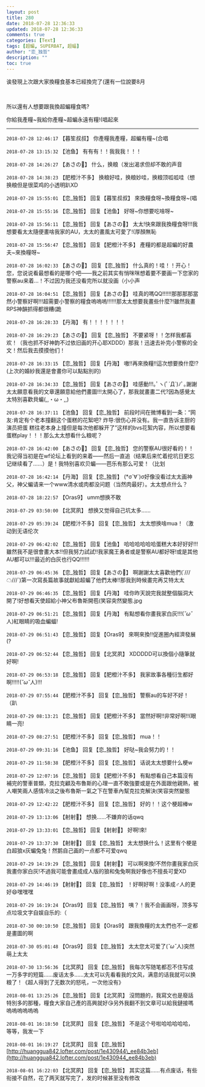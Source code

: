 ```yaml
---
layout: post
title: 280
date: 2018-07-28 12:36:33
updated: 2018-07-28 12:36:33
comments: true
categories: [Text]
tags: [超蝙, SUPERBAT, 超蝠]
author: "恋_独哲"
description: ""
toc: true
---
```


<p>诶發現上次跟大家換糧食基本已經換完了(還有一位說要8月</p> 
<p><br /></p> 
<p>所以還有人想要跟我換超蝙糧食嗎?</p> 
<p>你給我產糧~我給你產糧~超蝙永遠有糧!(唱起來</p>

---

`2018-07-28 12:46:17` 【暮笙叔叔】 你產糧我產糧，超蝙有糧~(合唱

`2018-07-28 13:15:32` 【池鱼】 有有有！！我我我！！！

`2018-07-28 14:26:27` 【あさの🍄】 什么，换粮（发出渴求但却不敢的声音

`2018-07-28 14:38:23` 【肥橙汁不多】 换粮好哇，换粮妙哇，换粮顶呱呱哇（想换粮但是很菜鸡的小透明趴XD

`2018-07-28 15:55:01` 【恋\_独哲】 回复【暮笙叔叔】 來換糧食呀~換糧食呀~(唱

`2018-07-28 15:55:16` 【恋\_独哲】 回复【池鱼】 好呀~你想要吃啥呀~

`2018-07-28 15:56:11` 【恋\_独哲】 回复【あさの🍄】 太太!快來跟我換糧食呀!!!我想要看太太隨便畫啥我家的AU，太太的畫風太可愛了!(厚顏無恥

`2018-07-28 15:56:47` 【恋\_独哲】 回复【肥橙汁不多】 產糧的都是超蝙的好農夫~來換糧呀~

`2018-07-28 16:02:33` 【あさの🍄】 回复【恋\_独哲】 什么真的！哇！！开心！您，您说说看最想看的是哪个吧——我之前其实有悄咪咪想着要不要画一下您家的警察au来着...！不过因为我还没看完所以就没画（小小声

`2018-07-28 16:04:51` 【恋\_独哲】 回复【あさの🍄】 哇真的嗎QQ!!!!!!那那那那當然小警察好啊!!!超需要小警察的糧食嗚嗚嗚!!!!!!那太太想要我畫些什麼?!雖然我畫RPS神韻抓得都很糟(跪

`2018-07-28 16:28:33` 【丹海】 有！！！！！！！

`2018-07-28 16:29:23` 【あさの🍄】 回复【恋\_独哲】 不要紧呀！！怎样我都喜欢！（我也抓不好神韵不过依旧画的开心耶XDDD）那我！迅速去补完小警察的全文！然后我去摸摸他们！

`2018-07-28 16:33:15` 【恋\_独哲】 回复【丹海】 嗷!!再來換糧!!這次想要換什麼!?(上次的婚紗我還是會畫你可以點點別的)

`2018-07-28 16:34:33` 【恋\_独哲】 回复【あさの🍄】 哇感動!!!｡ﾟヽ(ﾟ´Д`)ﾉﾟ｡謝謝太太願意看我的文章還願意給他們畫圖!!!太開心了，那我就畫畫二代?因為感覺太太特別喜歡貝蝙(,,・ω・,,)

`2018-07-28 16:37:11` 【池鱼】 回复【恋\_独哲】 前段时间在微博看到一条：“网友:肯定有个老本撞翻这个蛋糕的花絮吧? 炸导:很伤心并没有。我一直告诉主厨的演员把蛋 糕往老本身上撞但是每次他都躲开了”这样的bvs花絮内容，所以想要看蛋糕play！！！那么太太想看什么粮呢？

`2018-07-28 16:42:00` 【あさの🍄】 回复【恋\_独哲】 您的警察AU很好看的！！我记得当初是在wf论坛上看到的来着——然后一直追（结果后来忙着挖坑日更忘记继续看了......）是！我特别喜欢贝蝙——芭乐有那么可爱！（比划

`2018-07-28 16:42:14` 【丹海】 回复【恋\_独哲】 (*σ´∀`)σ好像没看过太太画神父，神父蝙请来一个www清水或肉都没问题（当然肉最好）。太太想点什么？

`2018-07-28 18:22:57` 【Oras9】 umm想换不敢

`2018-07-29 03:50:00` 【北冥夙】 想换又觉得自己坑太多……

`2018-07-29 05:39:24` 【肥橙汁不多】 回复【恋\_独哲】 太太想换啥mua！（激动到无语伦次

`2018-07-29 06:42:02` 【恋\_独哲】 回复【池鱼】 哈哈哈哈哈哈蛋糕大本好好好!!!雖然我不是很會畫大本!!但我努力試試!!我家魔王勇者或是警察AU都好呀!或是其他AU都可以!!!最近的白灰也行QQ!!!!!!

`2018-07-29 06:45:36` 【恋\_独哲】 回复【あさの🍄】 啊謝謝太太喜歡他們(´///☁///`)第一次寫長篇故事就獻給超蝙了他們太棒!!那我到時候畫完再艾特太太

`2018-07-29 06:46:35` 【恋\_独哲】 回复【丹海】 哇你昨天說完我就整個腦洞大開了!好想看天使超給小神父布魯斯開苞(笑容突然變態.jpg

`2018-07-29 06:51:21` 【恋\_独哲】 回复【丹海】 有點想看你畫我家白灰!!!(*ˇωˇ*人)紅眼睛的吸血蝙蝠!

`2018-07-29 06:51:43` 【恋\_独哲】 回复【Oras9】 來啊來換!!促進圈內經濟發展(?

`2018-07-29 06:52:44` 【恋\_独哲】 回复【北冥夙】 XDDDDD可以換個小隨筆就好啊!

`2018-07-29 06:53:18` 【恋\_独哲】 回复【肥橙汁不多】 我家故事各種衍生都好啊!!!!!(*ˇωˇ*人)!!!

`2018-07-29 07:55:44` 【肥橙汁不多】 回复【恋\_独哲】 警察au的车好不好！（趴

`2018-07-29 08:13:21` 【恋\_独哲】 回复【肥橙汁不多】 當然好啊!!非常好啊!!(眼睛一亮!

`2018-07-29 08:27:51` 【肥橙汁不多】 回复【恋\_独哲】 mua！！

`2018-07-29 09:31:16` 【池鱼】 回复【恋\_独哲】 好哒~我会努力的！！

`2018-07-29 11:58:38` 【肥橙汁不多】 回复【恋\_独哲】 话说太太想要什么梗w

`2018-07-29 12:07:16` 【恋\_独哲】 回复【肥橙汁不多】 有點想看自己本篇沒有補完的警車普類，克拉克顧及布魯斯的心理一直不敢強要或是在外面跟他親熱，被人嘲笑兩人感情冷淡之後布魯斯一氣之下在警車內幫克拉克解決(笑容突然變態

`2018-07-29 12:42:22` 【肥橙汁不多】 回复【恋\_独哲】 好的！！这个梗超棒w

`2018-07-29 13:13:06` 【射射🍓】 想换……不嫌弃的话qwq

`2018-07-29 13:33:01` 【恋\_独哲】 回复【射射🍓】 好啊!來!

`2018-07-29 13:37:30` 【射射🍓】 回复【恋\_独哲】 太太想换什么！这里有个梗是白超狼x灰蝙兔兔！然鹅自己画的一点都不可爱qwq

`2018-07-29 14:19:29` 【恋\_独哲】 回复【射射🍓】 可以啊來換!不然你畫我家白灰我畫你家白灰!不過我可能會畫成成人版的狼和兔兔啊我好像也不擅長可愛XD

`2018-07-29 14:46:19` 【射射🍓】 回复【恋\_独哲】 ！好啊好啊！没事成♂人的更好😄嘿嘿嘿

`2018-07-29 16:19:24` 【Oras9】 回复【恋\_独哲】 咦？！我不会画画呀，顶多写点垃圾文字自娱自乐的:（

`2018-07-30 00:10:50` 【恋\_独哲】 回复【Oras9】 跟我換糧的太太們也不一定都是畫圖的啊

`2018-07-30 05:01:48` 【Oras9】 回复【恋\_独哲】 太太您太可爱了(*ˇωˇ*人)突然萌上太太

`2018-07-30 13:56:36` 【北冥夙】 回复【恋\_独哲】 我每次写随笔都忍不住写成一万多字的短篇……废话太多……太太可以先看看我的文风，满意的话我就可以换粮了！《超人得到了无数次的怒吼，一次他没有》

`2018-08-01 13:25:26` 【恋\_独哲】 回复【北冥夙】 沒問題的，我寫文也是廢話特別多的那種，糧食大家自己產的高興就好😘另外我翻不到文章可以給我鏈接嗎嗚嗚嗚嗚嗚嗚

`2018-08-01 16:18:50` 【北冥夙】 回复【恋\_独哲】 不是这个号啦哈哈哈哈哈，等等，我发一下

`2018-08-01 16:19:27` 【北冥夙】 回复【恋\_独哲】 [http://huanggua842.lofter.com/post/1e430944\_ee84b3eb](http://huanggua842.lofter.com/post/1e430944_ee84b3eb)

`2018-08-01 16:22:03` 【北冥夙】 回复【恋\_独哲】 其实这篇……有点废话，有些衔接不自然，花了两天就写完了，发的时候甚至没有修改
